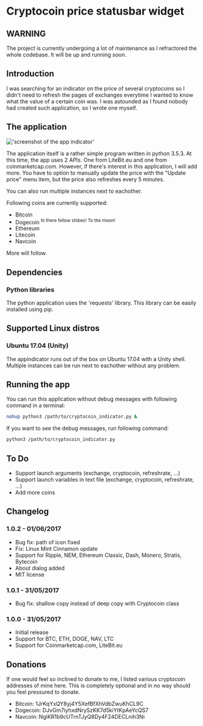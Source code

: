 # Cryptocoin price statusbar widget
## WARNING
The project is currently undergoing a lot of maintenance as I refractored the whole codebase. It will be up and running soon.

## Introduction
I was searching for an indicator on the price of several cryptocoins so I didn't need to refresh the pages of exchanges everytime I wanted to know what the value of a certain coin was. I was astounded as I found nobody had created such application, so I wrote one myself.

## The application
!['screenshot of the app indicator'](http://i.imgur.com/smxXboK.png)

The application itself is a rather simple program written in python 3.5.3. At this time, the app uses 2 APIs. One from LiteBit.eu and one from coinmarketcap.com. However, if there's interest in this application, I will add more. You have to option to manually update the price with the "Update price" menu item, but the price also refreshes every 5 minutes.

You can also run multiple instances next to eachother.

Following coins are currently supported:
+ Bitcoin
+ Dogecoin <sup>hi there fellow shibes! To the moon!</sup>
+ Ethereum
+ Litecoin
+ Navcoin

More will follow.

## Dependencies
### Python libraries
The python application uses the 'requests' library. This library can be easily installed using pip.

## Supported Linux distros
### Ubuntu 17.04 (Unity)
The appindicator runs out of the box on Ubuntu 17.04 with a Unity shell. Multiple instances can be run next to eachother without any problem.

## Running the app
You can run this application without debug messages with following command in a terminal:
```bash
nohup python3 /path/to/cryptocoin_indicator.py &
```
If you want to see the debug messages, run following command:
```bash
python3 /path/to/cryptocoin_indicator.py
```

## To Do
+ Support launch arguments (exchange, cryptocoin, refreshrate, ...)
+ Support launch variables in text file (exchange, cryptocoin, refreshrate, ...)
+ Add more coins

## Changelog
### 1.0.2 - 01/06/2017
+ Bug fix: path of icon fixed
+ Fix: Linux Mint Cinnamon update
+ Support for Ripple, NEM, Ethereum Classic, Dash, Monero, Stratis, Bytecoin
+ About dialog added
+ MIT license

### 1.0.1 - 31/05/2017
+ Bug fix: shallow copy instead of deep copy with Cryptocoin class

### 1.0.0 - 31/05/2017
+ Initial release
+ Support for BTC, ETH, DOGE, NAV, LTC
+ Support for Coinmarketcap.com, LiteBit.eu

## Donations
If one would feel so inclined to donate to me, I listed various cryptocoin addresses of mine here. This is completely optional and in no way should you feel pressured to donate.
+ Bitcoin: 1JrKqYxQY8yj4Y5XefBfXhVdbZwuKhCL9C
+ Dogecoin: DJvGm7iyhxdNrySzKK7d5kiYtKpAeYcQS7
+ Navcoin: NgiKR1b9cUTrnTJyQ8Dy4F24DECLnih3Ni
